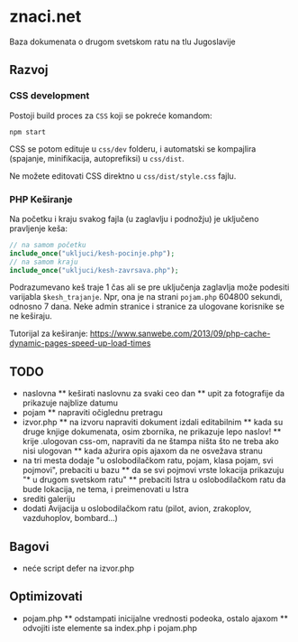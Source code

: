 # znaci.net

Baza dokumenata o drugom svetskom ratu na tlu Jugoslavije

## Razvoj

### CSS development

Postoji build proces za `CSS` koji se pokreće komandom:
```
npm start
```

CSS se potom edituje u `css/dev` folderu, i automatski se kompajlira (spajanje, minifikacija, autoprefiksi) u `css/dist`.

Ne možete editovati CSS direktno u `css/dist/style.css` fajlu.

### PHP Keširanje

Na početku i kraju svakog fajla (u zaglavlju i podnožju) je uključeno pravljenje keša:

```php
// na samom početku
include_once("ukljuci/kesh-pocinje.php");
// na samom kraju
include_once("ukljuci/kesh-zavrsava.php");
```

Podrazumevano keš traje 1 čas ali se pre uključenja zaglavlja može podesiti varijabla `$kesh_trajanje`. Npr, ona je na strani `pojam.php` 604800 sekundi, odnosno 7 dana. Neke admin stranice i stranice za ulogovane korisnike se ne keširaju.

Tutorijal za keširanje: https://www.sanwebe.com/2013/09/php-cache-dynamic-pages-speed-up-load-times

## TODO
* naslovna
    ** keširati naslovnu za svaki ceo dan
    ** upit za fotografije da prikazuje najblize datumu
* pojam
    ** napraviti očiglednu pretragu
* izvor.php
    ** na izvoru napraviti dokument izdali editabilnim
    ** kada su druge knjige dokumenata, osim zbornika, ne prikazuje lepo naslov!
    ** krije .ulogovan css-om, napraviti da ne štampa ništa što ne treba ako nisi ulogovan
    ** kada ažurira opis ajaxom da ne osvežava stranu
* na tri mesta dodaje "u oslobodilačkom ratu, pojam, klasa pojam, svi pojmovi", prebaciti u bazu
    ** da se svi pojmovi vrste lokacija prikazuju "* u drugom svetskom ratu"
    ** prebaciti Istra u oslobodilačkom ratu da bude lokacija, ne tema, i preimenovati u Istra
* srediti galeriju
* dodati Avijacija u oslobodilačkom ratu (pilot, avion, zrakoplov, vazduhoplov, bombard...)

## Bagovi

* neće script defer na izvor.php

## Optimizovati

* pojam.php
    ** odstampati inicijalne vrednosti podeoka, ostalo ajaxom
    ** odvojiti iste elemente sa index.php i pojam.php

